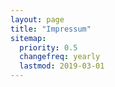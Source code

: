 ```yaml
---
layout: page
title: "Impressum"
sitemap:
  priority: 0.5
  changefreq: yearly
  lastmod: 2019-03-01
---
```

